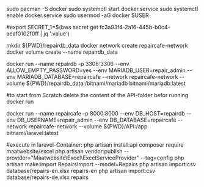 sudo pacman -S docker sudo systemctl start docker.service sudo systemctl enable docker.service sudo usermod -aG docker $USER

#export SECRET_1=$(bws secret get fc3a93f4-2a16-445b-b0c4-aeaf0102f0ff | jq '.value')

mkdir ${PWD}/repairdb_data docker network create repaircafe-network docker volume create --name repairdb_data

docker run --name repairdb
-p 3306:3306
--env ALLOW_EMPTY_PASSWORD=yes
--env MARIADB_USER=repair_admin
--env MARIADB_DATABASE=repaircafe
--network repaircafe-network
--volume ${PWD}/repairdb_data:/bitnami/mariadb
bitnami/mariadb:latest

#to start from Scratch delete the content of the API-folder befor running docker run

docker run --name repaircafe
-p 8000:8000
--env DB_HOST=repairdb
--env DB_USERNAME=repair_admin
--env DB_DATABASE=repaircafe
--network repaircafe-network
--volume ${PWD}/API:/app
bitnami/laravel:latest

#execute in laravel-Container:
php artisan install:api
composer require maatwebsite/excel
php artisan vendor:publish --provider="Maatwebsite\Excel\ExcelServiceProvider" --tag=config
php artisan make:import RepairsImport --model=Repairs php artisan import:csv database/repairs-en.xlsx repairs-en php artisan import:csv database/repairs-de.xlsx repairs
